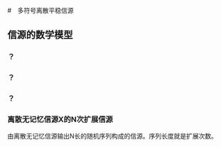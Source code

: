 #　多符号离散平稳信源

## 信源的数学模型

### ？

### ？

### ？

### 离散无记忆信源X的N次扩展信源

由离散无记忆信源输出N长的随机序列构成的信源。序列长度就是扩展次数。



